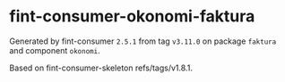 # fint-consumer-okonomi-faktura

Generated by fint-consumer `2.5.1` from tag `v3.11.0` on package `faktura` and component `okonomi`.

Based on fint-consumer-skeleton refs/tags/v1.8.1.

